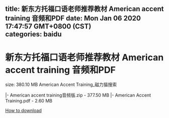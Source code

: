 
title: 新东方托福口语老师推荐教材 American accent training 音频和PDF
date: Mon Jan 06 2020 17:47:57 GMT+0800 (CST)    
categories: baidu
---

# 新东方托福口语老师推荐教材 American accent training 音频和PDF
size: 380.10 MB
 American Accent Training_磁力猫搜索
 
|- American accent training音频版.zip - 377.50 MB
|- American Accent Training.pdf - 2.60 MB

[How to download](https://bpcam.bemobtrk.com/go/2ceec3aa-1ca2-46d6-b9ff-aaa5c184517c?jno=2023)